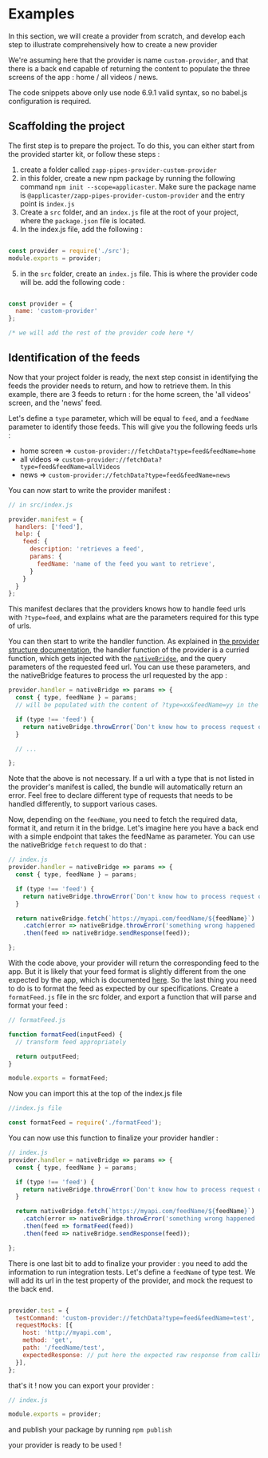 # Examples

In this section, we will create a provider from scratch, and develop each step to illustrate comprehensively how to create a new provider

We're assuming here that the provider is name `custom-provider`, and that there is a back end capable of returning the content to populate the three screens of the app : home / all videos / news.

The code snippets above only use node 6.9.1 valid syntax, so no babel.js configuration is required.

## Scaffolding the project
The first step is to prepare the project. To do this, you can either start from the provided starter kit, or follow these steps : 
1. create a folder called `zapp-pipes-provider-custom-provider`
2. in this folder, create a new npm package by running the following command
`npm init --scope=applicaster`. Make sure the package name is `@applicaster/zapp-pipes-provider-custom-provider` and the entry point is `index.js`
3. Create a `src` folder, and an `index.js` file at the root of your project, where the `package.json` file is located.
4. In the index.js file, add the following : 

```javascript

const provider = require('./src');
module.exports = provider;

```

5. in the `src` folder, create an `index.js` file. This is where the provider code will be. add the following code :

```javascript

const provider = {
  name: 'custom-provider'
};

/* we will add the rest of the provider code here */

```

## Identification of the feeds
Now that your project folder is ready, the next step consist in identifying the feeds the provider needs to return, and how to retrieve them. In this example, there are 3 feeds to return : for the home screen, the 'all videos' screen, and the 'news' feed.

Let's define a `type` parameter, which will be equal to `feed`, and a `feedName` parameter to identify those feeds. This will give you the following feeds urls : 
* home screen => `custom-provider://fetchData?type=feed&feedName=home`
* all videos => `custom-provider://fetchData?type=feed&feedName=allVideos`
* news => `custom-provider://fetchData?type=feed&feedName=news`

You can now start to write the provider manifest : 

```javascript
// in src/index.js

provider.manifest = {
  handlers: ['feed'],
  help: {
    feed: {
      description: 'retrieves a feed',
      params: {
        feedName: 'name of the feed you want to retrieve',
      }
    }
  }
};

```

This manifest declares that the providers knows how to handle feed urls with `?type=feed`, and explains what are the parameters required for this type of urls.

You can then start to write the handler function. As explained in [the provider structure documentation](/Zapp-pipes/2.-Provider-structure.md), the handler function of the provider is a curried function, which gets injected with the [`nativeBridge`](3.-Native-bridge-API.md), and the query parameters of the requested feed url. You can use these parameters, and the nativeBridge features to process the url requested by the app :

```javascript
provider.handler = nativeBridge => params => {
  const { type, feedName } = params; 
  // will be populated with the content of ?type=xx&feedName=yy in the url called

  if (type !== 'feed') {
    return nativeBridge.throwError(`Don't know how to process request of type ${ type}`);
  }

  // ...

};
```

Note that the above is not necessary. If a url with a type that is not listed in the provider's manifest is called, the bundle will automatically return an error. Feel free to declare different type of requests that needs to be handled differently, to support various cases.

Now, depending on the `feedName`, you need to fetch the required data, format it, and return it in the bridge. Let's imagine here you have a back end with a simple endpoint that takes the feedName as parameter. You can use the nativeBridge `fetch` request to do that : 


```javascript
// index.js
provider.handler = nativeBridge => params => {
  const { type, feedName } = params;

  if (type !== 'feed') {
    return nativeBridge.throwError(`Don't know how to process request of type ${ type}`);
  }

  return nativeBridge.fetch(`https://myapi.com/feedName/${feedName}`)
    .catch(error => nativeBridge.throwError('something wrong happened !'))
    .then(feed => nativeBridge.sendResponse(feed));

};
```

With the code above, your provider will return the corresponding feed to the app. But it is likely that your feed format is slightly different from the one expected by the app, which is documented [here](/Zapp-pipes/5.Feed-API.md). So the last thing you need to do is to format the feed as expected by our specifications. Create a `formatFeed.js` file in the src folder, and export a function that will parse and format your feed : 

```javascript
// formatFeed.js

function formatFeed(inputFeed) {
  // transform feed appropriately

  return outputFeed;
}

module.exports = formatFeed;

```

Now you can import this at the top of the index.js file
```javascript
//index.js file

const formatFeed = require('./formatFeed');

```

You can now use this function to finalize your provider handler :


```javascript
// index.js
provider.handler = nativeBridge => params => {
  const { type, feedName } = params;

  if (type !== 'feed') {
    return nativeBridge.throwError(`Don't know how to process request of type ${ type}`);
  }

  return nativeBridge.fetch(`https://myapi.com/feedName/${feedName}`)
    .catch(error => nativeBridge.throwError('something wrong happened !'))
    .then(feed => formatFeed(feed))
    .then(feed => nativeBridge.sendResponse(feed));

};
```

There is one last bit to add to finalize your provider : you need to add the information to run integration tests. Let's define a `feedName` of type test. We will add its url in the test property of the provider, and mock the request to the back end.

```javascript

provider.test = {
  testCommand: 'custom-provider://fetchData?type=feed&feedName=test',
  requestMocks: [{
    host: 'http://myapi.com',
    method: 'get',
    path: '/feedName/test',
    expectedResponse: // put here the expected raw response from calling http://myapi.com/feedName/test
  }],
};

```

that's it ! now you can export your provider : 

```javascript
// index.js

module.exports = provider;
```

and publish your package by running `npm publish`

your provider is ready to be used !

